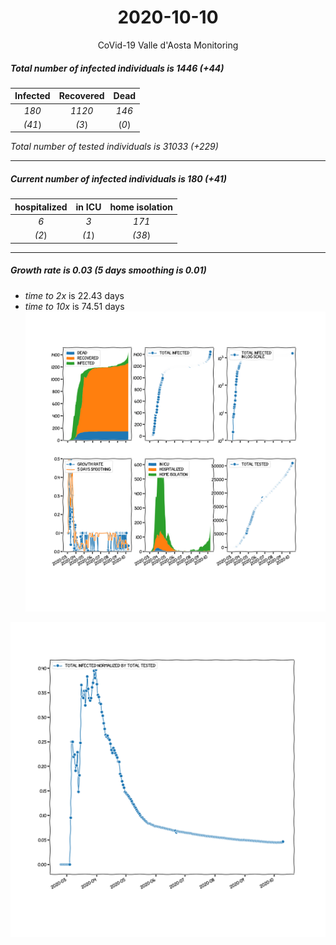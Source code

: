<div align='center'>

# 2020-10-10
CoVid-19 Valle d'Aosta Monitoring
</div>

##### Total number of infected individuals is 1446 (+44)
Infected | Recovered | Dead
:---: | :---: | :---:
*180* | *1120* | *146*
*(41*) | *(3*) | (*0*)

*Total number of tested individuals is 31033 (+229)*
***
##### Current number of infected individuals is 180 (+41)
hospitalized | in ICU | home isolation
:---: | :---: | :---:
*6* |*3* |*171*
*(2*) |*(1*) |*(38*)
***
##### Growth rate is 0.03 (5 days smoothing is 0.01)
- *time to 2x* is 22.43 days
- *time to 10x* is 74.51 days
![stats][stats]

![infected_normalized][infected_normalized]

[stats]: stats_Valled'Aosta.png
[infected_normalized]: infected_normalized_Valled'Aosta.png
